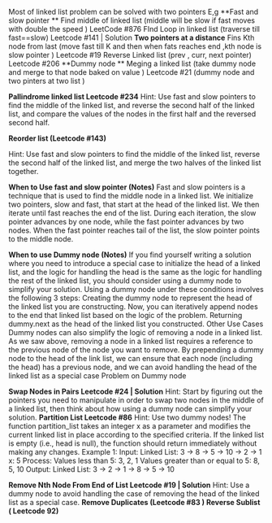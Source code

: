 Most of linked list problem can be solved with two pointers 
E,g 
**Fast and slow pointer **
Find middle of linked list (middle will be slow if fast moves with double the speed ) LeetCode #876 
FInd Loop in linked list (traverse till fast==slow) Leetcode #141 | Solution
**Two pointers at a distance**
Fins Kth node from last (move fast till K and then when fats reaches end ,kth node is slow pointer ) Leetcode #19
Reverse Linked list (prev , curr, next pointer) Leetcode #206
**Dummy node **
Meging a linked list (take dummy node and merge to that node baked on value ) Leetcode #21 (dummy node and two pinters at two list )

**Pallindrome linked list Leetcode #234**
Hint: Use fast and slow pointers to find the middle of the linked list, and reverse the second half of the linked list, and compare the values of the nodes in the first half and the reversed second half.

**Reorder list (Leetcode #143)**

Hint: Use fast and slow pointers to find the middle of the linked list, reverse the second half of the linked list, and merge the two halves of the linked list together.

**When to Use fast and slow pointer (Notes)**
Fast and slow pointers is a technique that is used to find the middle node in a linked list. We initialize two pointers, slow and fast, that start at the head of the linked list. We then iterate until fast reaches the end of the list. During each iteration, the slow pointer advances by one node, while the fast pointer advances by two nodes. When the fast pointer reaches tail of the list, the slow pointer points to the middle node.

**When to use Dummy node (Notes)**
If you find yourself writing a solution where you need to introduce a special case to initialize the head of a linked list, and the logic for handling the head is the same as the logic for handling the rest of the linked list, you should consider using a dummy node to simplify your solution.
Using a dummy node under these conditions involves the following 3 steps:
Creating the dummy node to represent the head of the linked list you are constructing.
Now, you can iteratively append nodes to the end that linked list based on the logic of the problem.
Returning dummy.next as the head of the linked list you constructed.
Other Use Cases
Dummy nodes can also simplify the logic of removing a node in a linked list. As we saw above, removing a node in a linked list requires a reference to the previous node of the node you want to remove. By prepending a dummy node to the head of the link list, we can ensure that each node (including the head) has a previous node, and we can avoid handling the head of the linked list as a special case
Problem on Dummy node 

**Swap Nodes in Pairs Leetcode #24 | Solution**
Hint: Start by figuring out the pointers you need to manipulate in order to swap two nodes in the middle of a linked list, then think about how using a dummy node can simplify your solution.
**Partition List Leetcode #86**
Hint: Use two dummy nodes!
The function partition_list takes an integer x as a parameter and modifies the current linked list in place according to the specified criteria. If the linked list is empty (i.e., head is null), the function should return immediately without making any changes.
Example 1:
Input:
Linked List: 3 -> 8 -> 5 -> 10 -> 2 -> 1 x: 5
Process:
Values less than 5: 3, 2, 1
Values greater than or equal to 5: 8, 5, 10
Output:
Linked List: 3 -> 2 -> 1 -> 8 -> 5 -> 10


**Remove Nth Node From End of List Leetcode #19 | Solution**
Hint: Use a dummy node to avoid handling the case of removing the head of the linked list as a special case.
**Remove Duplicates (Leetcode #83 )
Reverse Sublist ( Leetcode 92)**

